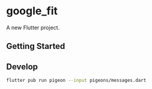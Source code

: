 # google_fit

A new Flutter project.

## Getting Started

## Develop

```bash
flutter pub run pigeon --input pigeons/messages.dart
```
